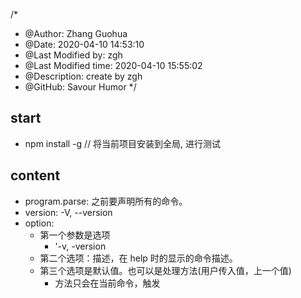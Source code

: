 /*
* @Author: Zhang Guohua
* @Date:   2020-04-10 14:53:10
* @Last Modified by:   zgh
* @Last Modified time: 2020-04-10 15:55:02
* @Description: create by zgh
* @GitHub: Savour Humor
*/


## start

- npm install -g // 将当前项目安装到全局, 进行测试



## content

- program.parse: 之前要声明所有的命令。
- version: -V, --version
- option:
    + 第一个参数是选项
        * '-v, -version <type>
    + 第二个选项：描述，在 help 时的显示的命令描述。
    + 第三个选项是默认值。也可以是处理方法(用户传入值，上一个值) 
        * 方法只会在当前命令，触发